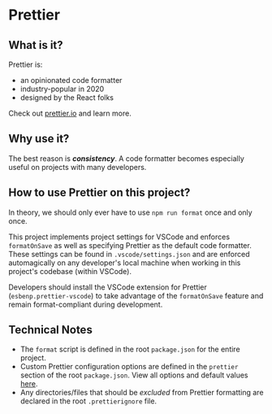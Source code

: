 # Prettier

## What is it?

Prettier is:

- an opinionated code formatter
- industry-popular in 2020
- designed by the React folks

Check out [prettier.io](https://prettier.io/) and learn more.

## Why use it?

The best reason is **_consistency_**. A code formatter becomes especially useful on projects with many developers.

## How to use Prettier on this project?

In theory, we should only ever have to use `npm run format` once and only once.

This project implements project settings for VSCode and enforces `formatOnSave` as well as specifying Prettier as the default code formatter. These settings can be found in `.vscode/settings.json` and are enforced automagically on any developer's local machine when working in this project's codebase (within VSCode).

Developers should install the VSCode extension for Prettier (`esbenp.prettier-vscode`) to take advantage of the `formatOnSave` feature and remain format-compliant during development.

## Technical Notes

- The `format` script is defined in the root `package.json` for the entire project.
- Custom Prettier configuration options are defined in the `prettier` section of the root `package.json`. View all options and default values [here](https://prettier.io/docs/en/options.html).
- Any directories/files that should be _excluded_ from Prettier formatting are declared in the root `.prettierignore` file.
